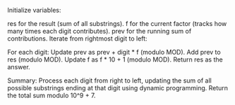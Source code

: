 Initialize variables:

res for the result (sum of all substrings).
f for the current factor (tracks how many times each digit contributes).
prev for the running sum of contributions.
Iterate from rightmost digit to left:

For each digit:
Update prev as prev + digit * f (modulo MOD).
Add prev to res (modulo MOD).
Update f as f * 10 + 1 (modulo MOD).
Return res as the answer.

Summary:
Process each digit from right to left, updating the sum of all possible substrings ending at that digit using dynamic programming.
Return the total sum modulo 10^9 + 7.